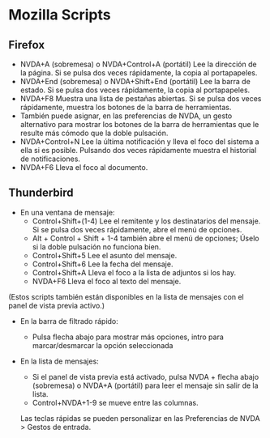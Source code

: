 # Mozilla Scripts   
 
## Firefox   
 
* NVDA+A (sobremesa) o NVDA+Control+A (portátil) Lee la dirección de la página. Si se pulsa dos veces rápidamente, la copia al portapapeles. 
* NVDA+End (sobremesa) o NVDA+Shift+End (portátil) Lee la barra de estado. Si se pulsa dos veces rápidamente, la copia al portapapeles. 
* NVDA+F8 Muestra una lista de pestañas abiertas. Si se pulsa dos veces rápidamente, muestra los botones de la barra de herramientas. 
* También puede asignar, en las preferencias de NVDA, un gesto alternativo para mostrar los botones de la barra de herramientas que le resulte más cómodo que la doble pulsación.
* NVDA+Control+N Lee la última notificación y lleva el foco del sistema a ella si es posible. Pulsando dos veces rápidamente muestra el historial de notificaciones.
* NVDA+F6 Lleva el foco al documento.
 
## Thunderbird  
 
* En una ventana de mensaje:
	* Control+Shift+(1-4) Lee el remitente y los destinatarios del mensaje. Si se pulsa dos veces rápidamente, abre el menú de opciones. 
	* Alt + Control + Shift + 1-4 también abre el menú de opciones; Úselo si la doble pulsación no funciona bien.
	* Control+Shift+5 Lee el asunto del mensaje. 
	* Control+Shift+6 Lee la fecha del mensaje. 
	* Control+Shift+A Lleva el foco a la lista de adjuntos si los hay.
	* NVDA+F6 Lleva el foco al texto del mensaje.
 
 (Estos scripts también están disponibles en la lista de mensajes con el panel de vista previa activo.)
 
 * En la barra de filtrado rápido:
	* Pulsa flecha abajo para mostrar más opciones, intro para marcar/desmarcar la opción seleccionada
 
 * En la lista de mensajes:
	* Si el panel de vista previa está activado, pulsa NVDA + flecha abajo (sobremesa) o NVDA+A (portátil) para leer el mensaje  sin salir de la lista.
	* Control+NVDA+1-9 se mueve entre las columnas.
 
	Las teclas rápidas se pueden personalizar en las Preferencias de NVDA > Gestos de entrada.
	